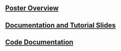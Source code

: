 ## [Poster Overview](poster.html)

## [Documentation and Tutorial Slides](slides.html)

## [Code Documentation](docs/index.html)
